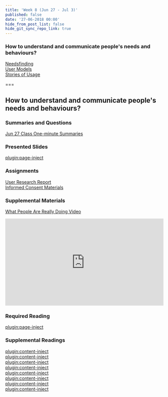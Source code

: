 ```yaml
---
title: 'Week 8 (Jun 27 - Jul 3)'
published: false
date: '27-06-2018 00:00'
hide_from_post_list: false
hide_git_sync_repo_link: true
---
```


### How to understand and communicate people's needs and behaviours?
[Needsfinding](https://paulhibbitts.net/cmpt-363-182/pdfs/cmpt-363-182-user-research.pdf#page=8)  
[User Models](https://paulhibbitts.net/cmpt-363-182/pdfs/cmpt-363-182-user-research.pdf#page=44)  
[Stories of Usage](https://paulhibbitts.net/cmpt-363-182/pdfs/cmpt-363-182-user-research.pdf#page=65)  

===

## **How to understand and communicate people's needs and behaviours?**

### Summaries and Questions  
[Jun 27 Class One-minute Summaries](https://sso.canvaslms.com/courses/1413912/assignments/9519519)

### Presented Slides  
[plugin:page-inject](/all-slides/week-08)

### Assignments
[User Research Report](https://sso.canvaslms.com/courses/1413912/assignments/9519534)  
[Informed Consent Materials](https://sso.canvaslms.com/courses/1413912/files/folder/Handouts/Informed%20Consent)  

### Supplemental Materials  
[What People Are Really Doing Video](http://vimeo.com/album/169777/video/7099570)  
<div class="embed-responsive embed-responsive-4by3"><iframe src="https://player.vimeo.com/video/7099570" width="500" height="275" frameborder="0" webkitallowfullscreen mozallowfullscreen allowfullscreen></iframe></div>

### Required Reading  
[plugin:page-inject](/all-readings/week-08)

### Supplemental Readings  
[plugin:content-inject](/ux-techniques-guide/how-to-understand-and-communicate-peoples-needs-and-behaviors/contextual-inquiry)  
[plugin:content-inject](/ux-techniques-guide/how-to-understand-and-communicate-peoples-needs-and-behaviors/empathy-maps)  
[plugin:content-inject](/ux-techniques-guide/how-to-understand-and-communicate-peoples-needs-and-behaviors/interviews)  
[plugin:content-inject](/ux-techniques-guide/how-to-understand-and-communicate-peoples-needs-and-behaviors/job-stories)  
[plugin:content-inject](/ux-techniques-guide/how-to-understand-and-communicate-peoples-needs-and-behaviors/personas-proto)    
[plugin:content-inject](/ux-techniques-guide/how-to-understand-and-communicate-peoples-needs-and-behaviors/surveys)  
[plugin:content-inject](/ux-techniques-guide/how-to-understand-and-communicate-peoples-needs-and-behaviors/task-analysis)  
[plugin:content-inject](/ux-techniques-guide/how-to-understand-and-communicate-peoples-needs-and-behaviors/user-research)  
